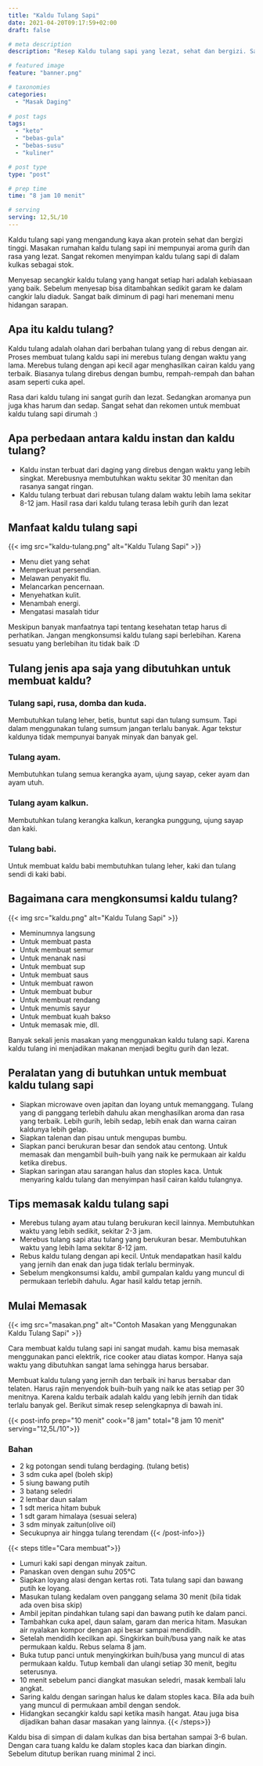 ```yaml
---
title: "Kaldu Tulang Sapi"
date: 2021-04-20T09:17:59+02:00
draft: false

# meta description
description: "Resep Kaldu tulang sapi yang lezat, sehat dan bergizi. Sangat baik untuk dikonsumsi setiap hari. Pelajari cara membuat kaldu tulang sapi yang enak disini."

# featured image
feature: "banner.png"

# taxonomies
categories:
  - "Masak Daging"  
  
# post tags
tags:
  - "keto"
  - "bebas-gula"
  - "bebas-susu"
  - "kuliner"

# post type
type: "post"

# prep time
time: "8 jam 10 menit"

# serving
serving: 12,5L/10
---
```

Kaldu tulang sapi yang mengandung kaya akan protein sehat dan bergizi tinggi. Masakan rumahan kaldu tulang sapi ini mempunyai aroma gurih dan rasa yang lezat. Sangat rekomen menyimpan kaldu tulang sapi di dalam kulkas sebagai stok.

Menyesap secangkir kaldu tulang yang hangat setiap hari adalah kebiasaan yang baik. Sebelum menyesap bisa ditambahkan sedikit garam ke dalam cangkir lalu diaduk. Sangat baik diminum di pagi hari menemani menu hidangan sarapan.

## Apa itu kaldu tulang?

Kaldu tulang adalah olahan dari berbahan tulang yang di rebus dengan air. Proses membuat tulang kaldu sapi ini merebus tulang dengan waktu yang lama. Merebus tulang dengan api kecil agar menghasilkan cairan kaldu yang terbaik. Biasanya tulang direbus dengan bumbu, rempah-rempah dan bahan asam seperti cuka apel.

Rasa dari kaldu tulang ini sangat gurih dan lezat. Sedangkan aromanya pun juga khas harum dan sedap. Sangat sehat dan rekomen untuk membuat kaldu tulang sapi dirumah :)

## Apa perbedaan antara kaldu instan dan kaldu tulang?

- Kaldu instan terbuat dari daging yang direbus dengan waktu yang lebih singkat. Merebusnya membutuhkan waktu sekitar 30 menitan dan rasanya sangat ringan.
- Kaldu tulang terbuat dari rebusan tulang dalam waktu lebih lama sekitar 8-12 jam. Hasil rasa dari kaldu tulang terasa lebih gurih dan lezat

## Manfaat kaldu tulang sapi

{{< img src="kaldu-tulang.png" alt="Kaldu Tulang Sapi" >}}

- Menu diet yang sehat
- Memperkuat persendian.
- Melawan penyakit flu.
- Melancarkan pencernaan.
- Menyehatkan kulit.
- Menambah energi.
- Mengatasi masalah tidur

Meskipun banyak manfaatnya tapi tentang kesehatan tetap harus di perhatikan. Jangan mengkonsumsi kaldu tulang sapi berlebihan. Karena sesuatu yang berlebihan itu tidak baik :D

## Tulang jenis apa saja yang dibutuhkan untuk membuat kaldu?

### Tulang sapi, rusa, domba dan kuda.

Membutuhkan tulang leher, betis, buntut sapi dan tulang sumsum. Tapi dalam menggunakan tulang sumsum jangan terlalu banyak. Agar tekstur kaldunya tidak mempunyai banyak minyak dan banyak gel.

### Tulang ayam.
Membutuhkan tulang semua kerangka ayam, ujung sayap, ceker ayam dan ayam utuh.

### Tulang ayam kalkun.
Membutuhkan tulang kerangka kalkun, kerangka punggung, ujung sayap dan kaki. 

### Tulang babi.
Untuk membuat kaldu babi membutuhkan tulang leher, kaki dan tulang sendi di kaki babi.

## Bagaimana cara mengkonsumsi kaldu tulang?

{{< img src="kaldu.png" alt="Kaldu Tulang Sapi" >}}

- Meminumnya langsung
- Untuk membuat pasta
- Untuk membuat semur
- Untuk menanak nasi
- Untuk membuat sup
- Untuk membuat saus
- Untuk membuat rawon
- Untuk membuat bubur
- Untuk membuat rendang
- Untuk menumis sayur
- Untuk membuat kuah bakso
- Untuk memasak mie, dll.

Banyak sekali jenis masakan yang menggunakan kaldu tulang sapi. Karena kaldu tulang ini menjadikan makanan menjadi begitu gurih dan lezat.

## Peralatan yang di butuhkan untuk membuat kaldu tulang sapi

- Siapkan microwave oven japitan dan loyang untuk memanggang. Tulang yang di panggang terlebih dahulu akan menghasilkan aroma dan rasa yang terbaik. Lebih gurih, lebih sedap, lebih enak dan warna cairan kaldunya lebih gelap.
- Siapkan talenan dan pisau untuk mengupas bumbu.
- Siapkan panci berukuran besar dan sendok atau centong. Untuk memasak dan mengambil buih-buih yang naik ke permukaan air kaldu ketika direbus.
- Siapkan saringan atau sarangan halus dan stoples kaca. Untuk menyaring kaldu tulang dan menyimpan hasil cairan kaldu tulangnya.

## Tips memasak kaldu tulang sapi

- Merebus tulang ayam atau tulang berukuran kecil lainnya. Membutuhkan waktu yang lebih sedikit, sekitar 2-3 jam.
- Merebus tulang sapi atau tulang yang berukuran besar. Membutuhkan waktu yang lebih lama sekitar 8-12 jam.
- Rebus kaldu tulang dengan api kecil. Untuk mendapatkan hasil kaldu yang jernih dan enak dan juga tidak terlalu berminyak.
- Sebelum mengkonsumsi kaldu, ambil gumpalan kaldu yang muncul di permukaan terlebih dahulu. Agar hasil kaldu tetap jernih.

## Mulai Memasak

{{< img src="masakan.png" alt="Contoh Masakan yang Menggunakan Kaldu Tulang Sapi" >}}

Cara membuat kaldu tulang sapi ini sangat mudah. kamu bisa memasak menggunakan panci elektrik, rice cooker atau diatas kompor. Hanya saja waktu yang dibutuhkan sangat lama sehingga harus bersabar.

Membuat kaldu tulang yang jernih dan terbaik ini harus bersabar dan telaten. Harus rajin menyendok buih-buih yang naik ke atas setiap per 30 menitnya. Karena kaldu terbaik adalah kaldu yang lebih jernih dan tidak terlalu banyak gel. Berikut simak resep selengkapnya di bawah ini.

{{< post-info prep="10 menit" cook="8 jam" total="8 jam 10 menit" serving="12,5L/10">}}

### Bahan

- 2 kg potongan sendi tulang berdaging. (tulang betis)
- 3 sdm cuka apel (boleh skip)
- 5 siung bawang putih
- 3 batang seledri
- 2 lembar daun salam
- 1 sdt merica hitam bubuk
- 1 sdt garam himalaya (sesuai selera)
- 3 sdm minyak zaitun(olive oil)
- Secukupnya air hingga tulang terendam
{{< /post-info>}}

{{< steps title="Cara membuat">}}
- Lumuri kaki sapi dengan minyak zaitun.
- Panaskan oven dengan suhu 205°C
- Siapkan loyang alasi dengan kertas roti. Tata tulang sapi dan bawang putih ke loyang. 
- Masukan tulang kedalam oven panggang selama 30 menit (bila tidak ada oven bisa skip)
- Ambil jepitan pindahkan tulang sapi dan bawang putih ke dalam panci.
- Tambahkan cuka apel, daun salam, garam dan merica hitam. Masukan air nyalakan kompor dengan api besar sampai mendidih.
- Setelah mendidih kecilkan api. Singkirkan buih/busa yang naik ke atas permukaan kaldu. Rebus selama 8 jam.
- Buka tutup panci untuk menyingkirkan buih/busa yang muncul di atas permukaan kaldu. Tutup kembali dan ulangi setiap 30 menit, begitu seterusnya.
- 10 menit sebelum panci diangkat masukan seledri, masak kembali lalu angkat.
- Saring kaldu dengan saringan halus ke dalam stoples kaca. Bila ada buih yang muncul di permukaan ambil dengan sendok.
- Hidangkan secangkir kaldu sapi ketika masih hangat. Atau juga bisa dijadikan bahan dasar masakan yang lainnya.
{{< /steps>}}

Kaldu bisa di simpan di dalam kulkas dan bisa bertahan sampai 3-6 bulan. Dengan cara tuang kaldu ke dalam stoples kaca dan biarkan dingin. Sebelum ditutup berikan ruang minimal 2 inci.